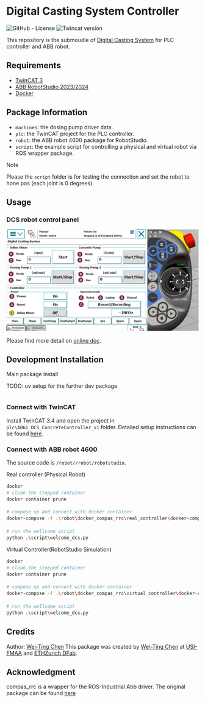 # **Digital Casting System Controller**

![GitHub - License](https://img.shields.io/badge/License-MIT-blue.svg)
![Twincat version](https://img.shields.io/badge/TwinCAT-3.4-blue)

This repository is the submoudle of [Digital Casting System] for PLC controller and ABB robot.

## Requirements

- [TwinCAT 3](https://www.beckhoff.com/en-en/products/automation/twincat/?pk_campaign=AdWords-AdWordsSearch-TwinCAT_EN&pk_kwd=twincat&gclid=Cj0KCQjw9ZGYBhCEARIsAEUXITW5dmPmQ2629HIuFY7wfbSR70pi5uY2lkYziNmfKYczm1_YsK4hhPsaApjyEALw_wcB)
- [ABB RobotStudio 2023/2024](https://new.abb.com/products/robotics/robotstudio)
- [Docker](https://www.docker.com/)
<!-- - [Anaconda](https://www.anaconda.com/) -->

## Package Information

* `machines`: the dosing pump driver data.
* `plc`: the TwinCAT project for the PLC controller.
* `robot`: the ABB robot 4600 package for RobotStudio.
* `script`: the example script for controlling a physical and virtual robot via ROS wrapper package.

> [!NOTE]
> Please the `script` folder is for testing the connection and set the robot to hone pos (each joint is 0 degrees)

## Usage
### DCS robot control panel

![alt text](./doc/image/RobotPanel.png)

Please find more detail on [online doc]().

## Development Installation

Main package install

TODO:
uv setup for the further dev package

```bash

```

### Connect with TwinCAT
Install TwinCAT 3.4 and open the project in `plc\A061_DCS_ConcreteController_v1` folder.
Detailed setup instructions can be found [here](./plc/readme_plc.md).

### Connect with ABB robot 4600
The source code is `/robot//robot/robotstudio`.

Real controller (Physical Robot)

```bash
docker
# clean the stopped container
docker container prune

# compose up and connect with docker container
docker-compose -f .\robot\docker_compas_rrc\real_controller\docker-compose.yml up

# run the wellcome script
python .\script\welcome_dcs.py

```

Virtual Controller(RobotStudio Simulation)

```bash
docker
# clean the stopped container
docker container prune

# compose up and connect with docker container
docker-compose -f .\robot\docker_compas_rrc\virtual_controller\docker-compose.yml up

# run the wellcome script
python .\script\welcome_dcs.py

```

## Credits
Author: [Wei-Ting Chen]
This package was created by [Wei-Ting Chen] at [USI-FMAA](https://github.com/USI-FMAA) and [ETHZurich DFab](https://dfab.ch/).

## Acknowledgment
compas_rrc is a wrapper for the ROS-Industrial Abb driver. The original package can be found
[here](https://github.com/compas-rrc)

<!-- link -->
[Wei-Ting Chen]:(https://github.com/WeiTing1991)
[Digital Casting System]: https://github.com/USI-FMAA/digital_casting_system.git
